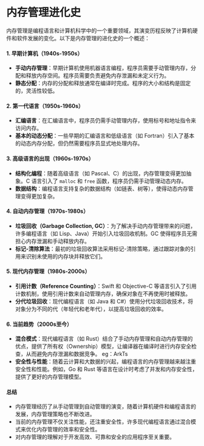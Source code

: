 # 内存管理进化史

内存管理是编程语言和计算机科学中的一个重要领域，其演变历程反映了计算机硬件和软件发展的变化。以下是内存管理的进化史的一个概述：

#### 1. **早期计算机（1940s-1950s）**

* **手动内存管理**：早期计算机使用机器语言编程，程序员需要手动管理内存，分配和释放内存空间。程序员需要负责避免内存泄漏和未定义行为。
* **静态分配**：内存的分配和释放通常在编译时完成。程序的大小和结构是固定的，灵活性较低。

#### 2. **第一代语言（1950s-1960s）**

* **汇编语言**：在汇编语言中，程序员仍需手动管理内存，使用标号和地址指令来访问内存。
* **基本的动态分配**：一些早期的汇编语言和低级语言（如 Fortran）引入了基本的动态内存分配，但仍然需要程序员显式地处理内存。

#### 3. **高级语言的出现（1960s-1970s）**

* **结构化编程**：随着高级语言（如 Pascal、C）的出现，内存管理变得更加抽象。C 语言引入了 `malloc` 和 `free` 函数，程序员仍需手动管理动态内存。
* **数据结构**：编程语言支持复杂的数据结构（如链表、树等），使得动态内存管理变得更加复杂。

#### 4. **自动内存管理（1970s-1980s）**

* **垃圾回收（Garbage Collection, GC）**：为了解决手动内存管理带来的问题，许多编程语言（如 Lisp、Java）开始引入垃圾回收机制。GC 使得程序员无需担心内存泄漏和手动释放内存。
* **标记-清除算法**：最初的垃圾回收算法采用标记-清除策略，通过跟踪对象的引用来识别未使用的内存块并释放它们。

#### 5. **现代内存管理（1980s-2000s）**

* **引用计数（Reference Counting）**：Swift 和 Objective-C 等语言引入了引用计数机制，使用引用计数来自动管理内存，确保对象在不再使用时被释放。
* **分代垃圾回收**：现代编程语言（如 Java 和 C#）使用分代垃圾回收技术，将对象分为不同的代（年轻代和老年代），以提高垃圾回收的效率。

#### 6. **当前趋势（2000s至今）**

* **混合模式**：现代编程语言（如 Rust）结合了手动内存管理和自动内存管理的优点，提供了所有权（Ownership）模型，让编译器在编译时进行内存安全检查，从而避免内存泄漏和数据竞争。 eg：ArkTs
* **安全性与性能**：随着云计算和大数据的兴起，编程语言的内存管理越来越注重安全性和性能。例如，Go 和 Rust 等语言在设计时考虑了并发和内存安全性，提供了更好的内存管理模型。

#### 总结

* 内存管理经历了从手动管理到自动管理的演变，随着计算机硬件和编程语言的发展，内存管理策略也不断改进。
* 当前的内存管理不仅关注性能，还注重安全性，许多现代编程语言通过混合模式来优化内存管理的效率和安全性。
* 对内存管理的理解对于开发高效、可靠和安全的应用程序至关重要。
